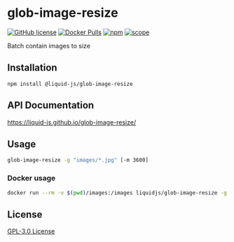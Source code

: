 # glob-image-resize

[![GitHub license](https://img.shields.io/github/license/Liquid-JS/glob-image-resize.svg)](https://github.com/Liquid-JS/glob-image-resize/blob/master/LICENSE)
[![Docker Pulls](https://img.shields.io/docker/pulls/liquidjs/glob-image-resize.svg)](https://hub.docker.com/r/liquidjs/glob-image-resize/)
[![npm](https://img.shields.io/npm/dm/@liquid-js/glob-image-resize.svg)](https://www.npmjs.com/package/@liquid-js/glob-image-resize)
[![scope](https://img.shields.io/npm/v/@liquid-js/glob-image-resize.svg)](https://www.npmjs.com/package/@liquid-js/glob-image-resize)

Batch contain images to size

## Installation

    npm install @liquid-js/glob-image-resize

## API Documentation

<https://liquid-js.github.io/glob-image-resize/>

## Usage

```sh
glob-image-resize -g "images/*.jpg" [-m 3600]
```

### Docker usage

```sh
docker run --rm -v $(pwd)/images:/images liquidjs/glob-image-resize -g "/images/*.jpg" [-m 3600]
```

## License

[GPL-3.0 License](https://github.com/Liquid-JS/glob-image-resize/blob/master/LICENSE)
